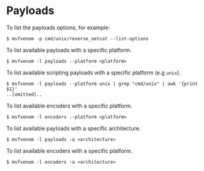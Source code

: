 # Payloads

To list the payloads options, for example:

```
$ msfvenom -p cmd/unix/reverse_netcat --list-options
```

To list available payloads with a specific platform.

```
$ msfvenom -l payloads --platform <platform>
```

To list available scripting payloads with a specific platform (e.g `unix`).

```
$ msfvenom -l payloads --platform unix | grep "cmd/unix" | awk '{print $1}'
..[omitted]..
```

To list available encoders with a specific platform.

```
$ msfvenom -l encoders --platform <platform>
```

To list available payloads with a specific architecture.

```
$ msfvenom -l payloads -a <architecture>
```

To list available encoders with a specific platform.

```
$ msfvenom -l encoders -a <architecture>
```